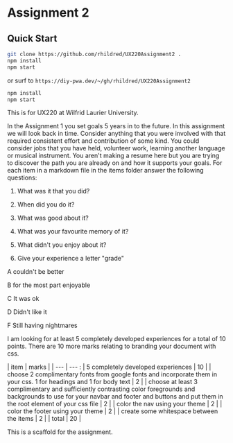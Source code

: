 # Assignment 2

## Quick Start

```bash
git clone https://github.com/rhildred/UX220Assignment2 .
npm install
npm start
```

or surf to `https://diy-pwa.dev/~/gh/rhildred/UX220Assignment2`

```bash
npm install
npm start
```

This is for UX220 at Wilfrid Laurier University. 

In the Assignment 1 you set goals 5 years in to the future. In this assignment we will look back in time. Consider anything that you were involved with that required consistent effort and contribution of some kind. You could consider jobs that you have held, volunteer work, learning another language or musical instrument. You aren't making a resume here but you are trying to discover the path you are already on and how it supports your goals. For each item in a markdown file in the items folder answer the following questions:

1. What was it that you did?

2. When did you do it?

3. What was good about it?

4. What was your favourite memory of it?

5. What didn't you enjoy about it?

6. Give your experience a letter "grade"

A	couldn't be better

B	for the most part enjoyable

C	It was ok

D	Didn't like it

F	Still having nightmares

I am looking for at least 5 completely developed experiences for a total of 10 points. There are 10 more marks relating to branding your document with css.

| item | marks |
| --- | --- :
| 5 completely developed experiences | 10 |
| choose 2 complimentary fonts from google fonts and incorporate them in your css. 1 for headings and 1 for body text | 2 |
| choose at least 3 complimentary and sufficiently contrasting color foregrounds and backgrounds to use for your navbar and footer and buttons and put them in the root element of your css file | 2 |
| color the nav using your theme | 2 |
| color the footer using your theme | 2 |
| create some whitespace between the items | 2 |
| total | 20 |

This is a scaffold for the assignment.